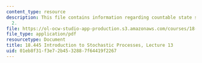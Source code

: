 ```yaml
---
content_type: resource
description: This file contains information regarding countable state space chain
  2.
file: https://ol-ocw-studio-app-production.s3.amazonaws.com/courses/18-445-introduction-to-stochastic-processes-spring-2015/01eb8f31f3e72b4532887f64419f2267_MIT18_445S15_lecture13.pdf
file_type: application/pdf
resourcetype: Document
title: 18.445 Introduction to Stochastic Processes, Lecture 13
uid: 01eb8f31-f3e7-2b45-3288-7f64419f2267
---
```

